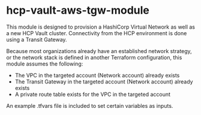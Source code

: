 # hcp-vault-aws-tgw-module

This module is designed to provision a HashiCorp Virtual Network as well as a new HCP Vault cluster. Connectivity from the HCP environment is done using a Transit Gateway.

Because most organizations already have an established network strategy, or the network stack is defined in another Terraform configuration, this module assumes the following:
* The VPC in the targeted account (Network account) already exists
* The Transit Gateway in the targeted account (Network account) already exists
* A private route table exists for the VPC in the targeted account

An example .tfvars file is included to set certain variables as inputs.